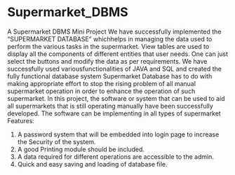 # Supermarket_DBMS
A Supermarket DBMS Mini Project
We have successfully implemented the “SUPERMARKET DATABASE” 
whichhelps in managing the data used to perform the various tasks in the
supermarket.
View tables are used to display all the components of different entities that
user needs. One can just select the buttons and modify the data as per
requirements.
We have successfully used variousfunctionalities of JAVA and SQL and created
the fully functional database system
Supermarket Database has to do with making appropriate effort to stop the rising 
problem of all manual supermarket operation in order to enhance the operation
of such supermarket.
In this project, the software or system that can be used to aid all supermarkets
that is still operating manually have been successfully developed.
The software can be implementing in all types of supermarket
Features:
1. A password system that will be embedded into login page to increase the
Security of the system.
2. A good Printing module should be included.
3. A data required for different operations are accessible to the admin.
4. Quick and easy saving and loading of database file.
